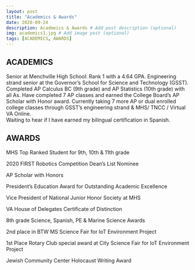 ```yaml
---
layout: post
title: "Academics & Awards"
date: 2020-09-24
description: Acadmeics & Awards # Add post description (optional)
img: academics1.jpg # Add image post (optional)
tags: [ACADEMICS, AWARDS]
---
```


## ACADEMICS

Senior at Menchville High School:  Rank 1 with a 4.64 GPA. 
Engineering strand senior at the Governor’s School for Science and Technology (GSST).
Completed AP Calculus BC (9th grade) and AP Statistics (10th grade) with all As.
Have completed 7 AP classes and earned the College Board’s AP Scholar with Honor award. 
Currently taking 7 more AP or dual enrolled college classes through GSST’s engineering strand & MHS/ TNCC / Virtual VA Online.   
Waiting to hear if I have earned my bilingual certification in Spanish.


## AWARDS

MHS Top Ranked Student for 9th, 10th & 11th grade

2020 FIRST Robotics Competition Dean’s List Nominee

AP Scholar with Honors

President’s Education Award for Outstanding Academic Excellence

Vice President of National Junior Honor Society at MHS

VA House of Delegates Certificate of Distinction

8th grade Science, Spanish, PE & Marine Science Awards

2nd place in BTW MS Science Fair for IoT Environment Project

1st Place Rotary Club special award at City Science Fair for IoT Environment Project

Jewish Community Center Holocaust Writing Award











